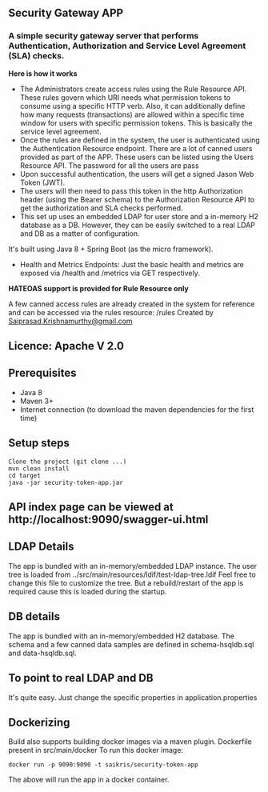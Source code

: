 ## Security Gateway APP
### A simple security gateway server that performs Authentication, Authorization and Service Level Agreement (SLA) checks.

**Here is how it works**
* The Administrators create access rules using the Rule Resource API. These rules govern which URI needs what permission tokens to consume using a specific HTTP verb. Also, it can additionally define how many requests (transactions) are allowed within a specific time window for users with specific permission tokens. This is basically the service level agreement.
* Once the rules are defined in the system, the user is authenticated using the Authentication Resource endpoint. There are a lot of canned users provided as part of the APP. These users can be listed using the Users Resource API. The password for all the users are pass
* Upon successful authentication, the users will get a signed Jason Web Token (JWT).
* The users will then need to pass this token in the http Authorization header (using the Bearer schema) to the Authorization Resource API to get the authorization and SLA checks performed.
* This set up uses an embedded LDAP for user store and a in-memory H2 database as a DB. However, they can be easily switched to a real LDAP and DB as a matter of configuration.

It's built using Java 8 + Spring Boot (as the micro framework).
* Health and Metrics Endpoints: Just the basic health and metrics are exposed via /health and /metrics via GET respectively.

**HATEOAS support is provided for Rule Resource only**

A few canned access rules are already created in the system for reference and can be accessed via the rules resource: /rules
Created by Saiprasad.Krishnamurthy@gmail.com
## Licence: Apache V 2.0
## Prerequisites
* Java 8
* Maven 3+
* Internet connection (to download the maven dependencies for the first time)

## Setup steps
```
Clone the project (git clone ...)
mvn clean install
cd target
java -jar security-token-app.jar
```
## API index page can be viewed at http://localhost:9090/swagger-ui.html

## LDAP Details
The app is bundled with an in-memory/embedded LDAP instance. The user tree is loaded from ../src/main/resources/ldif/test-ldap-tree.ldif
Feel free to change this file to customize the tree. But a rebuild/restart of the app is required cause this is loaded during the startup.

## DB details
The app is bundled with an in-memory/embedded H2 database. The schema and a few canned data samples are defined in schema-hsqldb.sql and data-hsqldb.sql.

## To point to real LDAP and DB
It's quite easy. Just change the specific properties in application.properties

## Dockerizing
Build also supports building docker images via a maven plugin.
Dockerfile present in src/main/docker
To run this docker image:
```
docker run -p 9090:9090 -t saikris/security-token-app
```
The above will run the app in a docker container.




